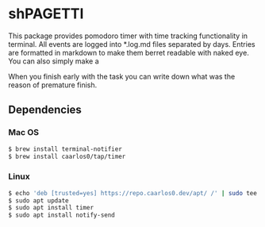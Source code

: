 # shPAGETTI

This package provides pomodoro timer with time tracking functionality in terminal.
All events are logged into *.log.md files separated by days. Entries are formatted in markdown to make them berret readable with naked eye.
You can also simply make a 

When you finish early with the task you can write down what was the reason of premature finish.

## Dependencies

### Mac OS
```bash
$ brew install terminal-notifier
$ brew install caarlos0/tap/timer
```

### Linux
```bash
$ echo 'deb [trusted=yes] https://repo.caarlos0.dev/apt/ /' | sudo tee /etc/apt/sources.list.d/caarlos0.list
$ sudo apt update
$ sudo apt install timer
$ sudo apt install notify-send
```
